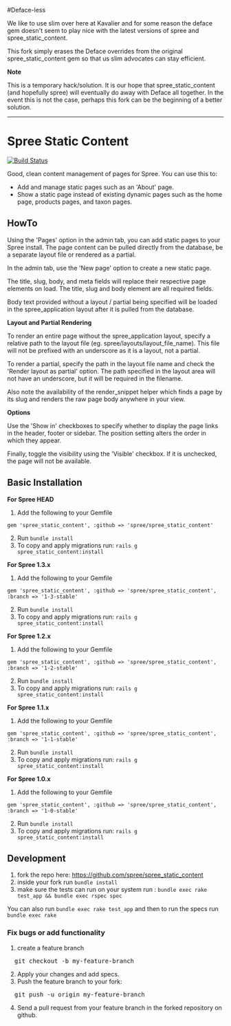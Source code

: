 #Deface-less

We like to use slim over here at Kavalier and for some reason the deface gem doesn't seem to play nice with the latest versions of spree and spree_static_content. 

This fork simply erases the Deface overrides from the original spree_static_content gem so that us slim advocates can stay efficient.

**Note**

This is a temporary hack/solution. It is our hope that spree_static_content (and hopefully spree) will eventually do away with Deface all together. In the event this is not the case, perhaps this fork can be the beginning of a better solution.

-----


# Spree Static Content

[![Build Status](https://secure.travis-ci.org/spree/spree_static_content.png?branch=master)](http://travis-ci.org/spree/spree_static_content)

Good, clean content management of pages for Spree.  You can use this to:

- Add and manage static pages such as an 'About' page.
- Show a static page instead of existing dynamic pages such as the home page,
  products pages, and taxon pages.
  
## HowTo

Using the 'Pages' option in the admin tab, you can add static pages to your Spree install. The page content can
be pulled directly from the database, be a separate layout file or rendered as a partial.

In the admin tab, use the 'New page' option to create a new static page.

The title, slug, body, and meta fields will replace their respective page elements on load. The title, slug and 
body element are all required fields.

Body text provided without a layout / partial being specified will be loaded in the spree_application layout after
it is pulled from the database.

**Layout and Partial Rendering**

To render an entire page without the spree_application layout, specify a relative path to the layout file (eg. 
spree/layouts/layout_file_name). This file will not be prefixed with an underscore as it is a layout, not a partial.

To render a partial, specify the path in the layout file name and check the 'Render layout as partial' option. The
path specified in the layout area will not have an underscore, but it will be required in the filename.

Also note the availability of the render_snippet helper which finds a page by its slug and renders the raw page 
body anywhere in your view.

**Options**

Use the 'Show in' checkboxes to specify whether to display the page links in the header, footer or sidebar. The 
position setting alters the order in which they appear.

Finally, toggle the visibility using the 'Visible' checkbox. If it is unchecked, the page will not be available.

## Basic Installation

**For Spree HEAD**

1. Add the following to your Gemfile

```
gem 'spree_static_content', :github => 'spree/spree_static_content'
```

2. Run `bundle install`
3. To copy and apply migrations run: `rails g spree_static_content:install`

**For Spree 1.3.x**

1. Add the following to your Gemfile

```
gem 'spree_static_content', :github => 'spree/spree_static_content', :branch => '1-3-stable'
```

2. Run `bundle install`
3. To copy and apply migrations run: `rails g spree_static_content:install`


**For Spree 1.2.x**

1. Add the following to your Gemfile

```
gem 'spree_static_content', :github => 'spree/spree_static_content', :branch => '1-2-stable'
```

2. Run `bundle install`
3. To copy and apply migrations run: `rails g spree_static_content:install`


**For Spree 1.1.x**

1. Add the following to your Gemfile

```
gem 'spree_static_content', :github => 'spree/spree_static_content', :branch => '1-1-stable'
```

2. Run `bundle install`
3. To copy and apply migrations run: `rails g spree_static_content:install`

**For Spree 1.0.x**

1. Add the following to your Gemfile

```
gem 'spree_static_content', :github => 'spree/spree_static_content', :branch => '1-0-stable'
```

2. Run `bundle install`
3. To copy and apply migrations run: `rails g spree_static_content:install`

## Development

1. fork the repo here: https://github.com/spree/spree_static_content
2. inside your fork run `bundle install`
3. make sure the tests can run on your system run : `bundle exec rake test_app && bundle exec rspec spec`

You can also run `bundle exec rake test_app` and then to run the specs run `bundle exec rake`

### Fix bugs or add functionality

1. create a feature branch
<pre>
  git checkout -b my-feature-branch
</pre>
2. Apply your changes and add specs.
3. Push the feature branch to your fork:
<pre>
  git push -u origin my-feature-branch
</pre>
4. Send a pull request from your feature branch in the forked repository on github.
